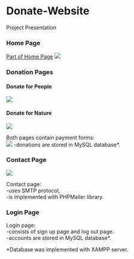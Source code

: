 <h1>Donate-Website</h1>
<p>Project Presentation</p>
<h3>Home Page</h3>
<u>Part of Home Page</u>
<img src="https://github.com/MaryKroustali/Donate-Website/blob/master/Screenshots/Home.png">
<h3>Donation Pages</h3>
<h4>Donate for People</h4>
<img src="https://github.com/MaryKroustali/Donate-Website/blob/master/Screenshots/donate_people.png">
<h4>Donate for Nature</h4>
<img src="https://github.com/MaryKroustali/Donate-Website/blob/master/Screenshots/donate_nature.png">
<p>Both pages contain payment forms:</br>
<img src="https://github.com/MaryKroustali/Donate-Website/blob/master/Screenshots/payment_form.png">
-donations are stored in MySQL database*.</p>
<h3>Contact Page</h3>
<img src="https://github.com/MaryKroustali/Donate-Website/blob/master/Screenshots/Contact.png">
<p>Contact page: </br>
-uses SMTP protocol, </br>
-is implemented with PHPMailer library.</p>
<h3>Login Page</h3>
<p>Login page: </br>
-consists of sign up page and log out page. </br>
-accounts are stored in MySQL database*.</p>
                            
*Database was implemented with XAMPP server.

